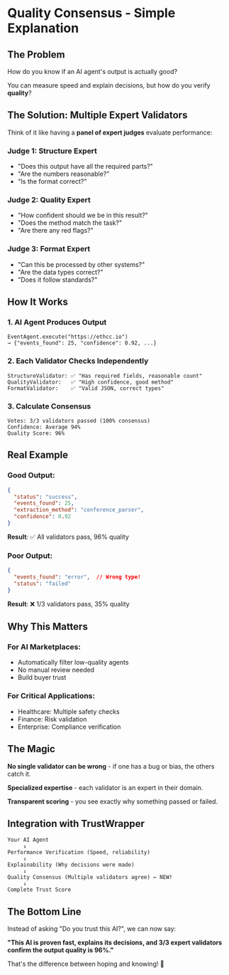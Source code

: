 # Quality Consensus - Simple Explanation

## The Problem
How do you know if an AI agent's output is actually good?

You can measure speed and explain decisions, but how do you verify **quality**?

## The Solution: Multiple Expert Validators

Think of it like having a **panel of expert judges** evaluate performance:

### Judge 1: Structure Expert
- "Does this output have all the required parts?"
- "Are the numbers reasonable?"
- "Is the format correct?"

### Judge 2: Quality Expert
- "How confident should we be in this result?"
- "Does the method match the task?"
- "Are there any red flags?"

### Judge 3: Format Expert
- "Can this be processed by other systems?"
- "Are the data types correct?"
- "Does it follow standards?"

## How It Works

### 1. AI Agent Produces Output
```
EventAgent.execute("https://ethcc.io")
→ {"events_found": 25, "confidence": 0.92, ...}
```

### 2. Each Validator Checks Independently
```
StructureValidator: ✅ "Has required fields, reasonable count"
QualityValidator:   ✅ "High confidence, good method"
FormatValidator:    ✅ "Valid JSON, correct types"
```

### 3. Calculate Consensus
```
Votes: 3/3 validators passed (100% consensus)
Confidence: Average 94%
Quality Score: 96%
```

## Real Example

### Good Output:
```json
{
  "status": "success",
  "events_found": 25,
  "extraction_method": "conference_parser",
  "confidence": 0.92
}
```
**Result**: ✅ All validators pass, 96% quality

### Poor Output:
```json
{
  "events_found": "error",  // Wrong type!
  "status": "failed"
}
```
**Result**: ❌ 1/3 validators pass, 35% quality

## Why This Matters

### For AI Marketplaces:
- Automatically filter low-quality agents
- No manual review needed
- Build buyer trust

### For Critical Applications:
- Healthcare: Multiple safety checks
- Finance: Risk validation
- Enterprise: Compliance verification

## The Magic

**No single validator can be wrong** - if one has a bug or bias, the others catch it.

**Specialized expertise** - each validator is an expert in their domain.

**Transparent scoring** - you see exactly why something passed or failed.

## Integration with TrustWrapper

```
Your AI Agent
     ↓
Performance Verification (Speed, reliability)
     ↓
Explainability (Why decisions were made)
     ↓
Quality Consensus (Multiple validators agree) ← NEW!
     ↓
Complete Trust Score
```

## The Bottom Line

Instead of asking "Do you trust this AI?", we can now say:

**"This AI is proven fast, explains its decisions, and 3/3 expert validators confirm the output quality is 96%."**

That's the difference between hoping and knowing! 🎯

